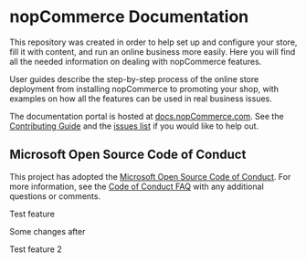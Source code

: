 # nopCommerce Documentation

This repository was created in order to help set up and configure your store, fill it with content, and run an online business more easily. Here you will find all the needed information on dealing with nopCommerce features.

User guides describe the step-by-step process of the online store deployment from installing nopCommerce to promoting your shop, with examples on how all the features can be used in real business issues.

The documentation portal is hosted at [docs.nopCommerce.com](https://docs.nopCommerce.com). See the [Contributing Guide](CONTRIBUTING.md) and the [issues list](https://github.com/nopSolutions/nopCommerce-Docs/issues) if you would like to help out.

## Microsoft Open Source Code of Conduct

This project has adopted the [Microsoft Open Source Code of Conduct](https://opensource.microsoft.com/codeofconduct/).
For more information, see the [Code of Conduct FAQ](https://opensource.microsoft.com/codeofconduct/faq/) with any additional questions or comments.

Test feature

Some changes after

Test feature 2